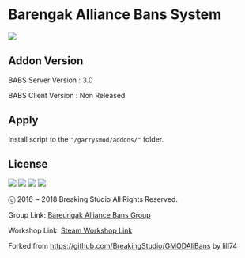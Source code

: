 # Barengak Alliance Bans System
<img src="https://i.imgur.com/Z4RcAxF.png"><p></p>
## Addon Version
BABS Server Version : 3.0<p></p>
BABS Client Version : Non Released
## Apply
Install script to the `"/garrysmod/addons/"` folder.
## License
<img src="https://mirrors.creativecommons.org/presskit/icons/cc.png"> <img src="https://mirrors.creativecommons.org/presskit/icons/by.png">
<img src="https://mirrors.creativecommons.org/presskit/icons/nc.png"> <img src="https://mirrors.creativecommons.org/presskit/icons/nd.png"><p>
ⓒ 2016 ~ 2018 Breaking Studio All Rights Reserved.</p><p>
Group Link: [Bareungak Alliance Bans Group](http://steamcommunity.com/groups/barnaliedbans)</p><p>
Workshop Link: [Steam Workshop Link](https://steamcommunity.com/sharedfiles/filedetails/?id=1448646002)</p><p>
Forked from https://github.com/BreakingStudio/GMODAliBans by lill74</p>

